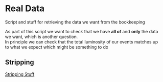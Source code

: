 Real Data
=========

Script and stuff for retrieving the data we want from the bookkeeping

As part of this script we want to check that we have **all of** and **only** the data we want, which is another question.  
In principle we can check that the total luminosity of our events matches up to what we expect which might be something to do

Stripping
---------
[Stripping Stuff](http://lhcbdoc.web.cern.ch/lhcbdoc/stripping/)

